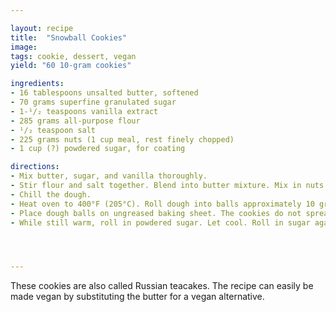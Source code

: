 ```yaml
---

layout: recipe
title:  "Snowball Cookies"
image:
tags: cookie, dessert, vegan
yield: "60 10-gram cookies"

ingredients:
- 16 tablespoons unsalted butter, softened
- 70 grams superfine granulated sugar
- 1-¹/₂ teaspoons vanilla extract
- 285 grams all-purpose flour
- ¹/₂ teaspoon salt
- 225 grams nuts (1 cup meal, rest finely chopped)
- 1 cup (?) powdered sugar, for coating

directions:
- Mix butter, sugar, and vanilla thoroughly.
- Stir flour and salt together. Blend into butter mixture. Mix in nuts.
- Chill the dough.
- Heat oven to 400°F (205°C). Roll dough into balls approximately 10 grams each.
- Place dough balls on ungreased baking sheet. The cookies do not spread. Bake 10 to 12 minutes, or until set but not brown.
- While still warm, roll in powdered sugar. Let cool. Roll in sugar again.




---
```


These cookies are also called Russian teacakes. The recipe can easily be made vegan by substituting the butter for a vegan alternative. 
